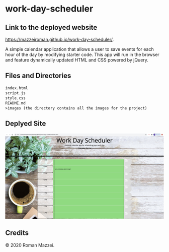 # work-day-scheduler
## Link to the deployed website
 https://mazzeiroman.github.io/work-day-scheduler/.

A simple calendar application that allows a user to save events for each hour of the day by modifying starter code. This app will run in the browser and feature dynamically updated HTML and CSS powered by jQuery.

## Files and Directories

```
index.html
script.js
style.css
README.md
>images (the directory contains all the images for the project)
```

## Deplyed Site

![](images/page.jpg)

## Credits

© 2020 Roman Mazzei.
